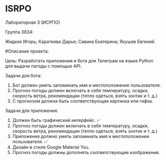 # ISRPO
Лабораторная 3 (ИСРПО)

Группа 3834:

Жидких Игорь;
Каратеева Дарья;
Савина Екатерина;
Якушев Евгений.

#Описание проекта:

Цель: Разработать приложения и бота для Телеграм на языке Python для выдачи пагоды с помощью API.

Задачи для бота:
1. Бот должен уметь запоминать имя и местоположение пользователя.
2. Прогноз погоды должен включать в себя температуру, осадки, скорость ветра, рекомендации (тепло одеться, взять зонтик и т. д.)
3. С прогнозом должна быть соответствующая картинка или гифка.

Задачи для приложения:
1. Должен быть графический интерфейс. ✅
2. Прогноз погоды должен включать в себя температуру, осадки, скорость ветра, рекомендации (тепло одеться, взять зонтик и т. д.)
3. Приложение должно уметь запоминать имя и местоположение пользователя. ✅
4. Дизайн в стиле Google Material You.
5. Прогноз погоды должны дополнять соответствующие изображения.

